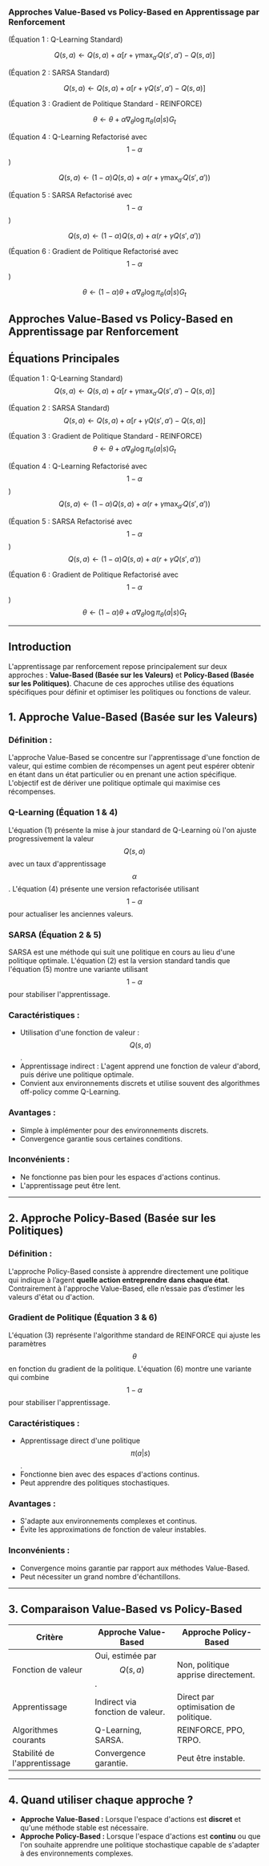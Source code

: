 ### **Approches Value-Based vs Policy-Based en Apprentissage par Renforcement**  




(Équation 1 : Q-Learning Standard)



$$
Q(s, a) \leftarrow Q(s, a) + \alpha \left[ r + \gamma \max_{a'} Q(s', a') - Q(s, a) \right]
$$  


(Équation 2 : SARSA Standard)

$$
Q(s, a) \leftarrow Q(s, a) + \alpha \left[ r + \gamma Q(s', a') - Q(s, a) \right]
$$  



(Équation 3 : Gradient de Politique Standard - REINFORCE)


$$
\theta \leftarrow \theta + \alpha \nabla_\theta \log \pi_\theta(a|s) G_t
$$  



(Équation 4 : Q-Learning Refactorisé avec $$1 - \alpha$$)


$$
Q(s, a) \leftarrow (1 - \alpha) Q(s, a) + \alpha \left( r + \gamma \max_{a'} Q(s', a') \right)
$$  



(Équation 5 : SARSA Refactorisé avec $$1 - \alpha$$)


$$
Q(s, a) \leftarrow (1 - \alpha) Q(s, a) + \alpha \left( r + \gamma Q(s', a') \right)
$$  



(Équation 6 : Gradient de Politique Refactorisé avec $$1 - \alpha$$)

$$
\theta \leftarrow (1 - \alpha) \theta + \alpha \nabla_\theta \log \pi_\theta(a|s) G_t
$$  









## **Approches Value-Based vs Policy-Based en Apprentissage par Renforcement**  

## **Équations Principales**  

(Équation 1 : Q-Learning Standard)  
$$Q(s, a) \leftarrow Q(s, a) + \alpha \left[ r + \gamma \max_{a'} Q(s', a') - Q(s, a) \right]$$  

(Équation 2 : SARSA Standard)  
$$Q(s, a) \leftarrow Q(s, a) + \alpha \left[ r + \gamma Q(s', a') - Q(s, a) \right]$$  

(Équation 3 : Gradient de Politique Standard - REINFORCE)  
$$\theta \leftarrow \theta + \alpha \nabla_\theta \log \pi_\theta(a|s) G_t$$  

(Équation 4 : Q-Learning Refactorisé avec $$1 - \alpha$$)  
$$Q(s, a) \leftarrow (1 - \alpha) Q(s, a) + \alpha \left( r + \gamma \max_{a'} Q(s', a') \right)$$  

(Équation 5 : SARSA Refactorisé avec $$1 - \alpha$$)  
$$Q(s, a) \leftarrow (1 - \alpha) Q(s, a) + \alpha \left( r + \gamma Q(s', a') \right)$$  

(Équation 6 : Gradient de Politique Refactorisé avec $$1 - \alpha$$)  
$$\theta \leftarrow (1 - \alpha) \theta + \alpha \nabla_\theta \log \pi_\theta(a|s) G_t$$  

---  

## **Introduction**  
L'apprentissage par renforcement repose principalement sur deux approches : **Value-Based (Basée sur les Valeurs)** et **Policy-Based (Basée sur les Politiques)**. Chacune de ces approches utilise des équations spécifiques pour définir et optimiser les politiques ou fonctions de valeur.  

## **1. Approche Value-Based (Basée sur les Valeurs)**  
### **Définition :**  
L'approche Value-Based se concentre sur l'apprentissage d'une fonction de valeur, qui estime combien de récompenses un agent peut espérer obtenir en étant dans un état particulier ou en prenant une action spécifique. L'objectif est de dériver une politique optimale qui maximise ces récompenses.  

### **Q-Learning (Équation 1 & 4)**  
L'équation (1) présente la mise à jour standard de Q-Learning où l'on ajuste progressivement la valeur $$Q(s, a)$$ avec un taux d'apprentissage $$\alpha$$. L'équation (4) présente une version refactorisée utilisant $$1 - \alpha$$ pour actualiser les anciennes valeurs.  

### **SARSA (Équation 2 & 5)**  
SARSA est une méthode qui suit une politique en cours au lieu d'une politique optimale. L'équation (2) est la version standard tandis que l'équation (5) montre une variante utilisant $$1 - \alpha$$ pour stabiliser l'apprentissage.  

### **Caractéristiques :**  
- Utilisation d'une fonction de valeur : $$Q(s, a)$$.  
- Apprentissage indirect : L'agent apprend une fonction de valeur d'abord, puis dérive une politique optimale.  
- Convient aux environnements discrets et utilise souvent des algorithmes off-policy comme Q-Learning.  

### **Avantages :**  
- Simple à implémenter pour des environnements discrets.  
- Convergence garantie sous certaines conditions.  

### **Inconvénients :**  
- Ne fonctionne pas bien pour les espaces d'actions continus.  
- L'apprentissage peut être lent.  

---  

## **2. Approche Policy-Based (Basée sur les Politiques)**  
### **Définition :**  
L'approche Policy-Based consiste à apprendre directement une politique qui indique à l’agent **quelle action entreprendre dans chaque état**. Contrairement à l'approche Value-Based, elle n’essaie pas d’estimer les valeurs d'état ou d'action.  

### **Gradient de Politique (Équation 3 & 6)**  
L'équation (3) représente l'algorithme standard de REINFORCE qui ajuste les paramètres $$\theta$$ en fonction du gradient de la politique. L'équation (6) montre une variante qui combine $$1 - \alpha$$ pour stabiliser l'apprentissage.  

### **Caractéristiques :**  
- Apprentissage direct d'une politique $$\pi(a|s)$$.  
- Fonctionne bien avec des espaces d'actions continus.  
- Peut apprendre des politiques stochastiques.  

### **Avantages :**  
- S'adapte aux environnements complexes et continus.  
- Évite les approximations de fonction de valeur instables.  

### **Inconvénients :**  
- Convergence moins garantie par rapport aux méthodes Value-Based.  
- Peut nécessiter un grand nombre d'échantillons.  

---  

## **3. Comparaison Value-Based vs Policy-Based**  
| Critère                        | Approche Value-Based          | Approche Policy-Based            |
|------------------------------|-----------------------------|-------------------------------|
| Fonction de valeur            | Oui, estimée par $$Q(s, a)$$. | Non, politique apprise directement. |
| Apprentissage                 | Indirect via fonction de valeur. | Direct par optimisation de politique. |
| Algorithmes courants           | Q-Learning, SARSA.            | REINFORCE, PPO, TRPO.           |
| Stabilité de l'apprentissage    | Convergence garantie.         | Peut être instable.             |

---  

## **4. Quand utiliser chaque approche ?**  
- **Approche Value-Based :** Lorsque l'espace d'actions est **discret** et qu'une méthode stable est nécessaire.  
- **Approche Policy-Based :** Lorsque l'espace d'actions est **continu** ou que l'on souhaite apprendre une politique stochastique capable de s'adapter à des environnements complexes.

